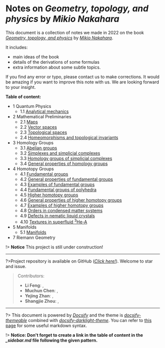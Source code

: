 # Notes on *Geometry, topology, and physics* by *Mikio Nakahara*

This document is a collection of notes we made in 2022 on the book  [*Geometry, topology, and physics*](https://www.amazon.com/Geometry-Topology-Physics-Graduate-Student/dp/0750306068) by [*Mikio Nakahara*](https://www.mikio-nakahara.com/). 

It includes: 
 - main ideas of the book
 - details of the derivations of some formulas
 - extra information about some subtle topics.

If you find any error or typo, please contact us to make corrections. It would be amazing if you want to improve this note with us. We are looking forward to your insight.  

**Table of content:**
- 1 Quantum Physics
  - 1.1 [Analytical mechanics](/1/1.1.md) 
- 2 Mathematical Preliminaries
  - 2.1 [Maps](/2/2.1.md)
  - 2.2 [Vector spaces](/2/2.2.md)
  - 2.3 [Topological spaces](/2/2.3.md)
  - 2.4 [Homeomorphisms and topological invariants](/2/2.4.md)
- 3 Homology Groups
  - 3.1 [Abelian groups](3/3.1.md)
  - 3.2 [Simplexes and simplicial complexes](/3/3.2.md)
  - 3.3 [Homology groups of simplicial complexes](/3/3.3.md)
  - 3.4 [General properties of homology groups](3/3.4.md)
- 4 Homotopy Groups
  - 4.1 [Fundamental groups](/4/4.1.md)
  - 4.2 [General properties of fundamental groups](/4/4.2.md)
  - 4.3 [Examples of fundamental groups](/4/4.3.md)
  - 4.4 [Fundamental groups of polyhedra](4/4.4.md)
  - 4.5 [Higher homotopy groups](/4/4.5.md)
  - 4.6 [General properties of higher homotopy groups](/4/4.6.md)
  - 4.7 [Examples of higher homotopy groups](/4/4.7.md)
  - 4.8 [Orders in condensed matter systems](/4/4.8.md)
  - 4.9 [Defects in nematic liquid crystals](/4/4.9.md)
  - 4.10 [Textures in superfluid $^3$He-A](/4/4.10.md)
- 5 Manifolds
  - 5.1 [Manifolds](/5/5.1.md)
- 7 Riemann Geometry

!> **Notice** This project is still under construction!

---

?>Project repository is available on GitHub ([*Click here!*](https://github.com/physicsWHU/Nakahara-Notes)). Welcome to star and issue.


>Contributors:
>- **Li Feng**: [<i class="fa fa-envelope" style="font-size:24px"></i> ](mailto:flphysics@whu.edu.cn) , [<i class="fa fa-github" style="font-size:24px"></i>](https://github.com/IlIlllllIIIIl)
>- **Muchun Chen**: [<i class="fa fa-envelope" style="font-size:24px"></i>](mailto:2019302070055@whu.edu.cn) , [<i class="fa fa-github" style="font-size:24px"></i>](https://github.com/0923katou)
>- **Yejing Zhan**: [<i class="fa fa-envelope" style="font-size:24px"></i>](mailto:nicolasjames@foxmail.com) , [<i class="fa fa-github" style="font-size:24px"></i>](https://github.com/Nicoals-James)
>- **Shangjie Zhou**: [<i class="fa fa-envelope" style="font-size:24px"></i>](mailto:sjzhou@whu.edu.cn) , [<i class="fa fa-github" style="font-size:24px"></i>](https://github.com/spaceofzsj)

---

?> This document is powered by [*Docsify*](https://docsify.js.org/#/) and the theme is [*docsify-themeable*](https://jhildenbiddle.github.io/docsify-themeable/#/) combined with [*docsify-darklight-theme*](https://docsify-darklight-theme.boopathikumar.me/#/). You can refer to [this page](https://jhildenbiddle.github.io/docsify-themeable/#/markdown) for some useful markdown syntax.

!> **Notice: Don't forget to create a link in the table of content in the *_sidebar.md* file following the given pattern.**
